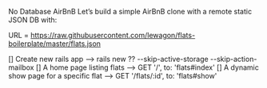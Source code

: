 No Database AirBnB
Let’s build a simple AirBnB clone with a remote static JSON DB with:

URL = https://raw.githubusercontent.com/lewagon/flats-boilerplate/master/flats.json

[] Create new rails app --> rails new ?? --skip-active-storage --skip-action-mailbox
[] A home page listing flats --> GET '/', to: 'flats#index'
[] A dynamic show page for a specific flat --> GET '/flats/:id', to: 'flats#show'
